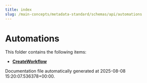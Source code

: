 ```yaml
---
title: index
slug: /main-concepts/metadata-standard/schemas/api/automations
---
```


# Automations

This folder contains the following items:

- [**CreateWorkflow**](/main-concepts/metadata-standard/schemas/api/automations/createworkflow)


Documentation file automatically generated at 2025-08-08 15:20:07.536378+00:00.
